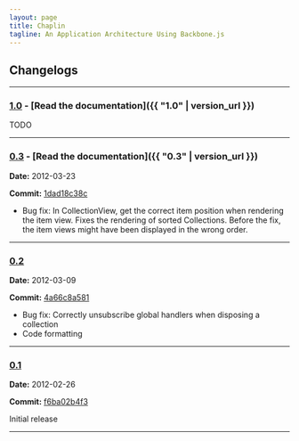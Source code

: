 ```yaml
---
layout: page
title: Chaplin
tagline: An Application Architecture Using Backbone.js
---
```



## Changelogs

----------------------------------

### [1.0](https://github.com/chaplinjs/chaplin/tree/1.0) - [Read the documentation]({{ "1.0" | version_url }})

TODO

----------------------------------

### [0.3](https://github.com/chaplinjs/chaplin/tree/0.3) - [Read the documentation]({{ "0.3" | version_url }})

**Date:** 2012-03-23

**Commit:** [1dad18c38c](https://github.com/chaplinjs/chaplin/commit/1dad18c38c)

- Bug fix: In CollectionView, get the correct item position when rendering
  the item view. Fixes the rendering of sorted Collections. Before the fix,
  the item views might have been displayed in the wrong order.

----------------------------------

### [0.2](https://github.com/chaplinjs/chaplin/tree/0.2)

**Date:** 2012-03-09

**Commit:** [4a66c8a581](https://github.com/chaplinjs/chaplin/commit/4a66c8a581)

- Bug fix: Correctly unsubscribe global handlers when disposing a collection
- Code formatting

----------------------------------

### [0.1](https://github.com/chaplinjs/chaplin/tree/0.1)

**Date:** 2012-02-26

**Commit:** [f6ba02b4f3](https://github.com/chaplinjs/chaplin/commit/f6ba02b4f3)

Initial release

----------------------------------
